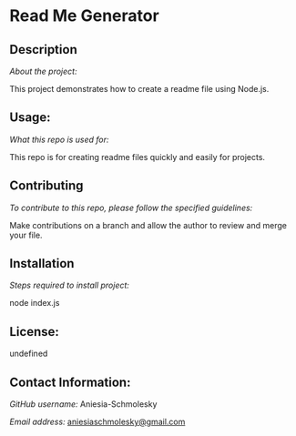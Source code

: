 # Read Me Generator

  ## Description

  *About the project:*


   This project demonstrates how to create a readme file using Node.js.


  ## Usage:


   *What this repo is used for:*


   This repo is for creating readme files quickly and easily for projects.


  ## Contributing


  *To contribute to this repo, please follow the specified guidelines:*


  Make contributions on a branch and allow the author to review and merge your file.

  
  ## Installation

  
  *Steps required to install project:*


  node index.js

  
  ## License: 

  undefined
      
  ## Contact Information:

  *GitHub username:*   Aniesia-Schmolesky


  *Email address:*    aniesiaschmolesky@gmail.com  

